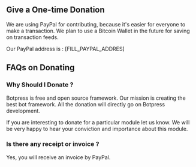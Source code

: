 ## Give a One-time Donation

We are using PayPal for contributing, because it's easier for everyone to make a transaction. We plan to use a Bitcoin Wallet in the future for saving on transaction feeds.

Our PayPal address is : [FILL_PAYPAL_ADDRES]


## FAQs on Donating 

### Why Should I Donate ?

Botpress is free and open source framework. Our mission is creating the best bot framework. All the donation will directly go on Botpress development.

If you are interesting to donate for a particular module let us know. We will be very happy to hear your conviction and importance about this module.

### Is there any receipt or invoice ? 

Yes, you will receive an invoice by PayPal. 

